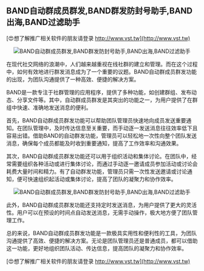 ## **BAND自动群成员群发,BAND群发防封号助手,BAND出海,BAND过滤助手**

[😍想了解推广相关软件的朋友请登录 http://www.vst.tw](http://www.vst.tw)

 <center><img src="https://vst.tw/MP4/tuiguang/png/8.png" alt="BAND自动群成员群发,BAND群发防封号助手,BAND出海,BAND过滤助手"></center>

在现代社交网络的浪潮中，人们越来越重视在线社群的建立和管理。而在这个过程中，如何有效地进行群发消息成为了一个重要的议题。BAND自动群成员群发功能的出现，为团队沟通提供了一种高效、便捷的解决方案。

BAND是一款专注于社群管理的应用程序，提供了多种功能，如创建群组、发布动态、分享文件等。其中，自动群成员群发是其突出的功能之一，为用户提供了在群组中快速、准确地发送消息的便利。

首先，BAND自动群成员群发功能可以帮助团队管理员快速地向成员发送重要通知。在团队管理中，及时传达信息至关重要，而手动逐一发送消息往往效率低下且容易出错。借助BAND的自动群发功能，管理员可以轻松地一次性向整个团队发送消息，确保每个成员都能及时收到重要通知，提高了工作效率和沟通效果。

其次，BAND自动群成员群发功能还可以用于组织活动和集体讨论。在团队中，经常需要组织各种活动或进行集体讨论，而通过手动逐一邀请成员参加活动或讨论会耗费大量时间和精力。有了自动群发功能，管理员只需一次性发送邀请或讨论通知，便可快速组织起活动或集体讨论，提高了团队的凝聚力和协作效率。

 <center><img src="https://vst.tw/MP4/tuiguang/png/6.png" alt="BAND自动群成员群发,BAND群发防封号助手,BAND出海,BAND过滤助手"></center>

此外，BAND自动群成员群发功能还支持定时发送消息，为用户提供了更大的灵活性。用户可以在预设的时间点自动发送消息，无需手动操作，极大地方便了团队管理工作。

总的来说，BAND自动群成员群发功能是一款极具实用性和便利性的工具，为团队沟通提供了高效、便捷的解决方案。无论是团队管理员还是普通成员，都可以借助这一功能，更好地组织团队活动、传达信息，提高团队的凝聚力和协作效率。

[😍想了解推广相关软件的朋友请登录 http://www.vst.tw](http://www.vst.tw)



